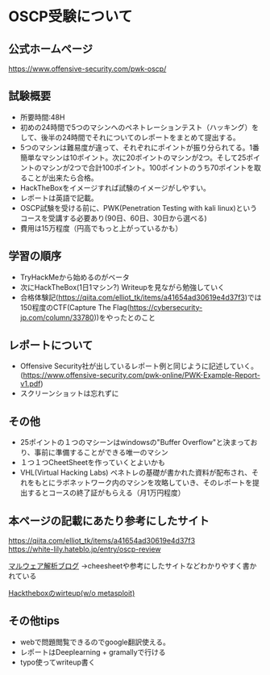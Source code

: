 # OSCP受験について

## 公式ホームページ
https://www.offensive-security.com/pwk-oscp/

## 試験概要
- 所要時間:48H
- 初めの24時間で5つのマシンへのペネトレーションテスト（ハッキング）をして、後半の24時間でそれについてのレポートをまとめて提出する。
- 5つのマシンは難易度が違って、それぞれにポイントが振り分られてる。1番簡単なマシンは10ポイント。次に20ポイントのマシンが2つ。そして25ポイントのマシンが2つで合計100ポイント。100ポイントのうち70ポイントを取ることが出来たら合格。
- HackTheBoxをイメージすれば試験のイメージがしやすい。
- レポートは英語で記載。
- OSCP試験を受ける前に、PWK(Penetration Testing with kali linux)というコースを受講する必要あり(90日、60日、30日から選べる)
- 費用は15万程度（円高でもっと上がっているかも）

## 学習の順序
- TryHackMeから始めるのがベータ
- 次にHackTheBox(1日1マシン?) Writeupを見ながら勉強していく
- 合格体験記(https://qiita.com/elliot_tk/items/a41654ad30619e4d37f3)では150程度のCTF(Capture The Flag(https://cybersecurity-jp.com/column/33780))をやったとのこと

## レポートについて
- Offensive Security社が出しているレポート例と同じように記述していく。(https://www.offensive-security.com/pwk-online/PWK-Example-Report-v1.pdf)
- スクリーンショットは忘れずに

## その他
- 25ポイントの１つのマシーンはwindowsの"Buffer Overflow"と決まっており、事前に準備することができる唯一のマシン
- １つ１つCheetSheetを作っていくとよいかも
- VHL(Virtual Hacking Labs) ペネトレの基礎が書かれた資料が配布され、それをもとにラボネットワーク内のマシンを攻略していき、そのレポートを提出するとコースの終了証がもらえる（月1万円程度）


## 本ページの記載にあたり参考にしたサイト
https://qiita.com/elliot_tk/items/a41654ad30619e4d37f3  
https://white-lily.hateblo.jp/entry/oscp-review

[マルウェア解析ブログ](https://bankingmalware.hatenablog.com/entry/2020/09/27/154602)
→cheesheetや参考にしたサイトなどわかりやすく書かれている

[Hacktheboxのwirteup(w/o metasploit)](https://rana-khalil.gitbook.io/hack-the-box-oscp-preparation/linux-boxes/lame-writeup-w-o-metasploit)

## その他tips

* webで問題閲覧できるのでgoogle翻訳使える。
* レポートはDeeplearning + gramallyで行ける
* typo使ってwriteup書く